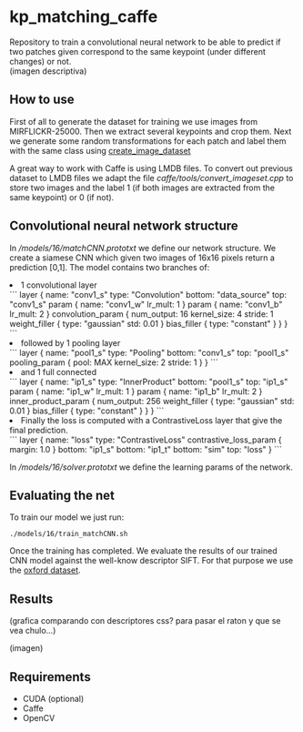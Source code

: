 # kp_matching_caffe

Repository to train a convolutional neural network to be able to predict 
if two patches given correspond to the same keypoint (under different changes) or not.  
(imagen descriptiva)

How to use
----------

First of all to generate the dataset for training we use images from MIRFLICKR-25000. Then we extract several
keypoints and crop them. Next we generate some random transformations for each patch and label them with the same class
using [create_image_dataset](https://github.com/mondejar/create_image_dataset)

A great way to work with Caffe is using LMDB files. To convert out previous dataset to LMDB files we adapt the file 
*caffe/tools/convert_imageset.cpp* to store two images and the label 1 (if both images are extracted from the same keypoint) or 0 (if not).

Convolutional neural network structure
--------------------------------------
In */models/16/matchCNN.prototxt* we define our network structure. We create a siamese CNN which given two images of 16x16 pixels return a prediction [0,1]. The model contains two branches of:

<li> 1 convolutional layer </li>
```
layer {
  name: "conv1_s"
  type: "Convolution"
  bottom: "data_source"
  top: "conv1_s"
  param {
    name: "conv1_w"
    lr_mult: 1
  }
  param {
    name: "conv1_b"
    lr_mult: 2
  }
  convolution_param {
    num_output: 16
    kernel_size: 4
    stride: 1
    weight_filler {
      type: "gaussian"
      std: 0.01
    }
    bias_filler {
      type: "constant"
    }
  }
}
```
<li>followed by 1 pooling layer </li>
```
layer {
  name: "pool1_s"
  type: "Pooling"
  bottom: "conv1_s"
  top: "pool1_s"
  pooling_param {
    pool: MAX
    kernel_size: 2
    stride: 1
  }
}
```
<li>and 1 full connected</li>
```
layer {
  name: "ip1_s"
  type: "InnerProduct"
  bottom: "pool1_s"
  top: "ip1_s"
  param {
    name: "ip1_w"
    lr_mult: 1
  }
  param {
    name: "ip1_b"
    lr_mult: 2
  }
  inner_product_param {
    num_output: 256
    weight_filler {
      type: "gaussian"
      std: 0.01
    }
    bias_filler {
      type: "constant"
    }
  }
}
```
<li>Finally the loss is computed with a ContrastiveLoss layer that give the final prediction.</li>
```
layer {
    name: "loss"
    type: "ContrastiveLoss"
    contrastive_loss_param {
        margin: 1.0
    }
    bottom: "ip1_s"
    bottom: "ip1_t"
    bottom: "sim"
    top: "loss"
}
```

In */models/16/solver.prototxt* we define the learning params of the network. 


Evaluating the net
------------------
To train our model we just run:
```
./models/16/train_matchCNN.sh 
```

Once the training has completed. We evaluate the results of our trained CNN model against the well-know descriptor SIFT. 
For that purpose we use the  [oxford dataset](http://www.robots.ox.ac.uk/~vgg/research/affine/).


Results
-------

(grafica comparando con descriptores css? para pasar el raton y que se vea chulo...)


(imagen)



Requirements
------------
<ul>
<li> CUDA (optional) </li>
<li> Caffe </li>
<li> OpenCV </li>
</ul>
